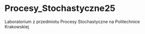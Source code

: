 # Procesy_Stochastyczne25
Laboratorium z przedmiotu Procesy Stochastyczne na Politechnice Krakowskiej
